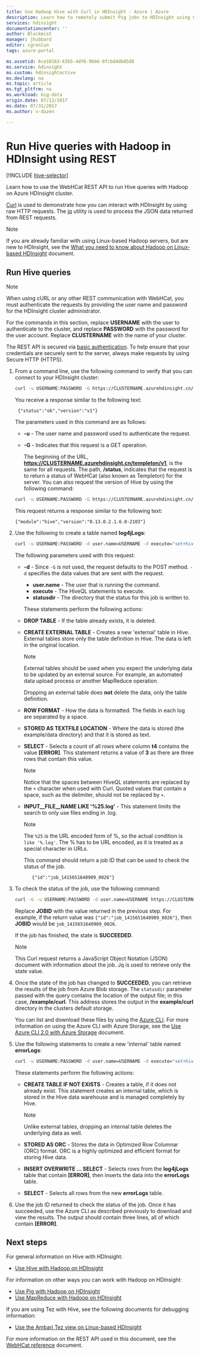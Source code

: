 ```yaml
---
title: Use Hadoop Hive with Curl in HDInsight - Azure | Azure
description: Learn how to remotely submit Pig jobs to HDInsight using Curl.
services: hdinsight
documentationcenter: ''
author: Blackmist
manager: jhubbard
editor: cgronlun
tags: azure-portal

ms.assetid: 6ce18163-63b5-4df6-9bb6-8fcbd4db05d8
ms.service: hdinsight
ms.custom: hdinsightactive
ms.devlang: na
ms.topic: article
ms.tgt_pltfrm: na
ms.workload: big-data
origin.date: 07/12/2017
ms.date: 07/31/2017
ms.author: v-dazen

---
```

# Run Hive queries with Hadoop in HDInsight using REST

[!INCLUDE [hive-selector](../../includes/hdinsight-selector-use-hive.md)]

Learn how to use the WebHCat REST API to run Hive queries with Hadoop on Azure HDInsight cluster.

[Curl](http://curl.haxx.se/) is used to demonstrate how you can interact with HDInsight by using raw HTTP requests. The [jq](http://stedolan.github.io/jq/) utility is used to process the JSON data returned from REST requests.

> [!NOTE]
> If you are already familiar with using Linux-based Hadoop servers, but are new to HDInsight, see the [What you need to know about Hadoop on Linux-based HDInsight](hdinsight-hadoop-linux-information.md) document.

## <a id="curl"></a>Run Hive queries

> [!NOTE]
> When using cURL or any other REST communication with WebHCat, you must authenticate the requests by providing the user name and password for the HDInsight cluster administrator.
>
> For the commands in this section, replace **USERNAME** with the user to authenticate to the cluster, and replace **PASSWORD** with the password for the user account. Replace **CLUSTERNAME** with the name of your cluster.
>
> The REST API is secured via [basic authentication](http://en.wikipedia.org/wiki/Basic_access_authentication). To help ensure that your credentials are securely sent to the server, always make requests by using Secure HTTP (HTTPS).

1. From a command line, use the following command to verify that you can connect to your HDInsight cluster:

    ```bash
    curl -u USERNAME:PASSWORD -G https://CLUSTERNAME.azurehdinsight.cn/templeton/v1/status
    ```

    You receive a response similar to the following text:

        {"status":"ok","version":"v1"}

    The parameters used in this command are as follows:

   * **-u** - The user name and password used to authenticate the request.
   * **-G** - Indicates that this request is a GET operation.

     The beginning of the URL, **https://CLUSTERNAME.azurehdinsight.cn/templeton/v1**, is the same for all requests. The path, **/status**, indicates that the request is to return a status of WebHCat (also known as Templeton) for the server. You can also request the version of Hive by using the following command:

    ```bash
    curl -u USERNAME:PASSWORD -G https://CLUSTERNAME.azurehdinsight.cn/templeton/v1/version/hive
    ```

     This request returns a response similar to the following text:

    ```
    {"module":"hive","version":"0.13.0.2.1.6.0-2103"}
    ```

2. Use the following to create a table named **log4jLogs**:

    ```bash
    curl -u USERNAME:PASSWORD -d user.name=USERNAME -d execute="set+hive.execution.engine=tez;DROP+TABLE+log4jLogs;CREATE+EXTERNAL+TABLE+log4jLogs(t1+string,t2+string,t3+string,t4+string,t5+string,t6+string,t7+string)+ROW+FORMAT+DELIMITED+FIELDS+TERMINATED+BY+' '+STORED+AS+TEXTFILE+LOCATION+'/example/data/';SELECT+t4+AS+sev,COUNT(*)+AS+count+FROM+log4jLogs+WHERE+t4+=+'[ERROR]'+AND+INPUT__FILE__NAME+LIKE+'%25.log'+GROUP+BY+t4;" -d statusdir="/example/curl" https://CLUSTERNAME.azurehdinsight.cn/templeton/v1/hive
    ```

    The following parameters used with this request:

   * **-d** - Since `-G` is not used, the request defaults to the POST method. `-d` specifies the data values that are sent with the request.

     * **user.name** - The user that is running the command.
     * **execute** - The HiveQL statements to execute.
     * **statusdir** - The directory that the status for this job is written to.

     These statements perform the following actions:
   * **DROP TABLE** - If the table already exists, it is deleted.
   * **CREATE EXTERNAL TABLE** - Creates a new 'external' table in Hive. External tables store only the table definition in Hive. The data is left in the original location.

     > [!NOTE]
     > External tables should be used when you expect the underlying data to be updated by an external source. For example, an automated data upload process or another MapReduce operation.
     >
     > Dropping an external table does **not** delete the data, only the table definition.

   * **ROW FORMAT** - How the data is formatted. The fields in each log are separated by a space.
   * **STORED AS TEXTFILE LOCATION** - Where the data is stored (the example/data directory) and that it is stored as text.
   * **SELECT** - Selects a count of all rows where column **t4** contains the value **[ERROR]**. This statement returns a value of **3** as there are three rows that contain this value.

     > [!NOTE]
     > Notice that the spaces between HiveQL statements are replaced by the `+` character when used with Curl. Quoted values that contain a space, such as the delimiter, should not be replaced by `+`.

   * **INPUT__FILE__NAME LIKE '%25.log'** - This statement limits the search to only use files ending in .log.

     > [!NOTE]
     > The `%25` is the URL encoded form of %, so the actual condition is `like '%.log'`. The % has to be URL encoded, as it is treated as a special character in URLs.

     This command should return a job ID that can be used to check the status of the job.

            {"id":"job_1415651640909_0026"}

3. To check the status of the job, use the following command:

    ```bash
    curl -G -u USERNAME:PASSWORD -d user.name=USERNAME https://CLUSTERNAME.azurehdinsight.cn/templeton/v1/jobs/JOBID | jq .status.state
    ```

    Replace **JOBID** with the value returned in the previous step. For example, if the return value was `{"id":"job_1415651640909_0026"}`, then **JOBID** would be `job_1415651640909_0026`.

    If the job has finished, the state is **SUCCEEDED**.

   > [!NOTE]
   > This Curl request returns a JavaScript Object Notation (JSON) document with information about the job. Jq is used to retrieve only the state value.

4. Once the state of the job has changed to **SUCCEEDED**, you can retrieve the results of the job from Azure Blob storage. The `statusdir` parameter passed with the query contains the location of the output file; in this case, **/example/curl**. This address stores the output in the **example/curl** directory in the clusters default storage.

    You can list and download these files by using the [Azure CLI](https://docs.microsoft.com/cli/azure/install-azure-cli). For more information on using the Azure CLI with Azure Storage, see the [Use Azure CLI 2.0 with Azure Storage](/storage/storage-azure-cli#create-and-manage-blobs) document.

5. Use the following statements to create a new 'internal' table named **errorLogs**:

    ```bash
    curl -u USERNAME:PASSWORD -d user.name=USERNAME -d execute="set+hive.execution.engine=tez;CREATE+TABLE+IF+NOT+EXISTS+errorLogs(t1+string,t2+string,t3+string,t4+string,t5+string,t6+string,t7+string)+STORED+AS+ORC;INSERT+OVERWRITE+TABLE+errorLogs+SELECT+t1,t2,t3,t4,t5,t6,t7+FROM+log4jLogs+WHERE+t4+=+'[ERROR]'+AND+INPUT__FILE__NAME+LIKE+'%25.log';SELECT+*+from+errorLogs;" -d statusdir="/example/curl" https://CLUSTERNAME.azurehdinsight.cn/templeton/v1/hive
    ```

    These statements perform the following actions:

   * **CREATE TABLE IF NOT EXISTS** - Creates a table, if it does not already exist. This statement creates an internal table, which is stored in the Hive data warehouse and is managed completely by Hive.

     > [!NOTE]
     > Unlike external tables, dropping an internal table deletes the underlying data as well.

   * **STORED AS ORC** - Stores the data in Optimized Row Columnar (ORC) format. ORC is a highly optimized and efficient format for storing Hive data.
   * **INSERT OVERWRITE ... SELECT** - Selects rows from the **log4jLogs** table that contain **[ERROR]**, then inserts the data into the **errorLogs** table.
   * **SELECT** - Selects all rows from the new **errorLogs** table.

6. Use the job ID returned to check the status of the job. Once it has succeeded, use the Azure CLI as described previously to download and view the results. The output should contain three lines, all of which contain **[ERROR]**.

## <a id="nextsteps"></a>Next steps

For general information on Hive with HDInsight:

* [Use Hive with Hadoop on HDInsight](hdinsight-use-hive.md)

For information on other ways you can work with Hadoop on HDInsight:

* [Use Pig with Hadoop on HDInsight](hdinsight-use-pig.md)
* [Use MapReduce with Hadoop on HDInsight](hdinsight-use-mapreduce.md)

If you are using Tez with Hive, see the following documents for debugging information:

* [Use the Ambari Tez view on Linux-based HDInsight](hdinsight-debug-ambari-tez-view.md)

For more information on the REST API used in this document, see the [WebHCat reference](https://cwiki.apache.org/confluence/display/Hive/WebHCat+Reference) document.

[hdinsight-sdk-documentation]: http://msdn.microsoft.com/library/dn479185.aspx

[azure-purchase-options]: https://www.azure.cn/pricing/overview/
[azure-member-offers]: https://www.azure.cn/pricing/member-offers/
[azure-trial]: https://www.azure.cn/pricing/1rmb-trial/

[apache-tez]: http://tez.apache.org
[apache-hive]: http://hive.apache.org/
[apache-log4j]: http://en.wikipedia.org/wiki/Log4j
[hive-on-tez-wiki]: https://cwiki.apache.org/confluence/display/Hive/Hive+on+Tez
[import-to-excel]: /hdinsight/hdinsight-connect-excel-power-query/

[hdinsight-use-oozie]: hdinsight-use-oozie.md
[hdinsight-analyze-flight-data]: hdinsight-analyze-flight-delay-data.md

[hdinsight-provision]: hdinsight-hadoop-provision-linux-clusters.md
[hdinsight-submit-jobs]: hdinsight-submit-hadoop-jobs-programmatically.md
[hdinsight-upload-data]: hdinsight-upload-data.md

[powershell-here-strings]: http://technet.microsoft.com/library/ee692792.aspx
